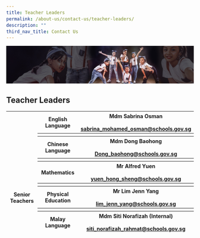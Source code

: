```yaml
---
title: Teacher Leaders
permalink: /about-us/contact-us/teacher-leaders/
description: ""
third_nav_title: Contact Us
---
```

![](/images/About%20Us/subbanner1.jpg)

## **Teacher Leaders**

<table>
<thead>
  <tr>
    <th rowspan="10"><br><br><br><br><br><br><br><br>Senior Teachers</th>
    <th>English Language</th>
    <th>Mdm Sabrina Osman<br><br><a href="mailto:sabrina_mohamed_osman@schools.gov.sg">sabrina_mohamed_osman@schools.gov.sg </a></th>
  </tr>
  <tr>
    <th></th>
    <th></th>
  </tr>
  <tr>
    <th> Chinese Language</th>
    <th>Mdm Dong Baohong<br><br><a href="mailto:Dong_baohong@schools.gov.sg">Dong_baohong@schools.gov.sg  </a></th>
  </tr>
  <tr>
    <th></th>
    <th></th>
  </tr>
  <tr>
    <th> Mathematics</th>
    <th>Mr Alfred Yuen<br><br><a href="mailto:yuen_hong_sheng@schools.gov.sg">yuen_hong_sheng@schools.gov.sg</a><br></th>
  </tr>
  <tr>
    <th></th>
    <th></th>
  </tr>
  <tr>
    <th> Physical Education</th>
    <th>Mr Lim Jenn Yang<br><br><a href="mailto:lim_jenn_yang@schools.gov.sg">lim_jenn_yang@schools.gov.sg</a></th>
  </tr>
  <tr>
    <th></th>
    <th></th>
  </tr>
  <tr>
    <th> Malay Language</th>
    <th>Mdm Siti Norafizah (Internal)<br><br><a href="mailto:siti_norafizah_rahmat@schools.gov.sg">siti_norafizah_rahmat@schools.gov.sg</a></th>
  </tr>

</thead>
</table>